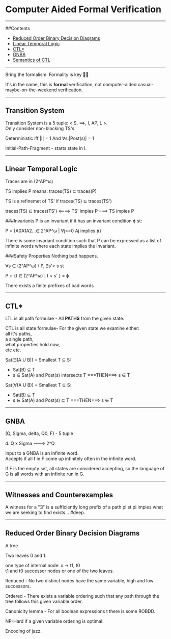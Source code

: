 Computer Aided Formal Verification
===================================

* * *
##Contents

+ [Reduced Order Binary Decision Diagrams](#ROBDD)
+ [Linear Temporal Logic](#LTL)
+ [CTL*](#CTLStar)
+ [GNBA](#GNBA)
+ [Semantics of CTL](#CTL)


* * *

Bring the formalism. Formality is key 👔🔑  

It's in the name, this is **formal** verification, not computer-aided
casual-maybe-on-the-weekend verification.


<a id="TS"></a>
* * *
Transition System
---------------------------------------------------------
Transition System is a 5 tuple: < S, ==>, I, AP, L \>.  
Only consider non-blocking TS's.

Deterministic iff |I| = 1 And ∀s.|Post(s)| = 1

Initial-Path-Fragment - starts state in I.





<a id="LTL"></a>
* * *
Linear Temporal Logic
---------------------------------------------------------
Traces are in (2^AP^ω)

TS implies P means:  traces(TS) ⊆ traces(P)

TS is a refinemet of TS' if traces(TS) ⊆ traces(TS')


traces(TS) ⊆ traces(TS')  <====> TS' impies P  ===> TS impies P

###Invariants
P is an invariant if it has an invariant condition ɸ st:

P = {A0A1A2...∈ 2^AP^ω | ∀j>=0 Aj implies ɸ}

There is some invariant condition such that P can be expressed as a list of
infinite words where each state implies the invariant.

###Safety Properties
Nothing bad happens.

∀s ∈ (2^AP^ω) \\ P, ∃s'< s st

P ∩ {t ∈ (2^AP^ω) | t < s' } = ɸ

There exists a finite prefixes of bad words




<a id="CTLStar"></a>
* * *
CTL*
---------------------------------------------------------
LTL is all path formulae - All **PATHS** from the given state.  

CTL is all state formulae- For the given state we examine either:  
all it's paths,  
a single path,  
what properties hold now,  
etc etc.

Sat(∃(A U B)) = Smallest T ⊆ S:  

+ Sat(B) ⊆ T
+ s ∈ Sat(A) and Post(s) intersects T ===THEN===> s ∈ T



Sat(∀(A U B)) = Smallest T ⊆ S:  

+ Sat(B) ⊆ T
+ s ∈ Sat(A) and Post(s) ⊆ T ===THEN===> s ∈ T




<a id="GNBA"></a>
* * *
GNBA
---------------------------------------------------------

(Q, Sigma, delta, Q0, F) - 5 tuple

d: Q x Sigma ---> 2^Q  

Input to a GNBA is an infinite word.  
Accepts if all f in F come up infinitely often in the infinite word.


If F is the empty set, all states are considered accepting, so the language of G
is all words with an infinite run in G.


* * *
Witnesses and Counterexamples
-----------------------------
A witness for a "∃" is a sufficiently long prefix of a path pi st pi impies what
we are seeking to find exists... #deep.



<a id="ROBDD"></a>
* * *
Reduced Order Binary Decision Diagrams
---------------------------------------------------------
A tree

Two leaves 0 and 1.

one type of internal node: x -> t1, t0  
t1 and t0 successor nodes or one of the two leaves.

Reduced - No two distinct nodes have the same variable, high and low successors.


Ordered - There exists a variable ordering such that any path through the tree
follows this given variable order.

Canonicity lemma - For all boolean expressions t there is some ROBDD.

NP-Hard if a given variable ordering is optimal.


Encoding of jazz.  
